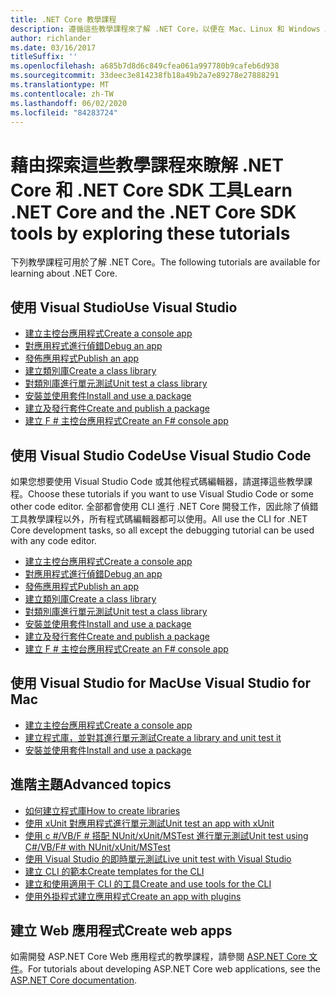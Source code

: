 ```yaml
---
title: .NET Core 教學課程
description: 遵循這些教學課程來了解 .NET Core，以便在 Mac、Linux 和 Windows 上建置應用程式和程式庫。
author: richlander
ms.date: 03/16/2017
titleSuffix: ''
ms.openlocfilehash: a685b7d8d6c849cfea061a997780b9cafeb6d938
ms.sourcegitcommit: 33deec3e814238fb18a49b2a7e89278e27888291
ms.translationtype: MT
ms.contentlocale: zh-TW
ms.lasthandoff: 06/02/2020
ms.locfileid: "84283724"
---
```

# <a name="learn-net-core-and-the-net-core-sdk-tools-by-exploring-these-tutorials"></a><span data-ttu-id="fd7d6-103">藉由探索這些教學課程來瞭解 .NET Core 和 .NET Core SDK 工具</span><span class="sxs-lookup"><span data-stu-id="fd7d6-103">Learn .NET Core and the .NET Core SDK tools by exploring these tutorials</span></span>

<span data-ttu-id="fd7d6-104">下列教學課程可用於了解 .NET Core。</span><span class="sxs-lookup"><span data-stu-id="fd7d6-104">The following tutorials are available for learning about .NET Core.</span></span>

## <a name="use-visual-studio"></a><span data-ttu-id="fd7d6-105">使用 Visual Studio</span><span class="sxs-lookup"><span data-stu-id="fd7d6-105">Use Visual Studio</span></span>

- [<span data-ttu-id="fd7d6-106">建立主控台應用程式</span><span class="sxs-lookup"><span data-stu-id="fd7d6-106">Create a console app</span></span>](with-visual-studio.md)
- [<span data-ttu-id="fd7d6-107">對應用程式進行偵錯</span><span class="sxs-lookup"><span data-stu-id="fd7d6-107">Debug an app</span></span>](debugging-with-visual-studio.md)
- [<span data-ttu-id="fd7d6-108">發佈應用程式</span><span class="sxs-lookup"><span data-stu-id="fd7d6-108">Publish an app</span></span>](publishing-with-visual-studio.md)
- [<span data-ttu-id="fd7d6-109">建立類別庫</span><span class="sxs-lookup"><span data-stu-id="fd7d6-109">Create a class library</span></span>](library-with-visual-studio.md)
- [<span data-ttu-id="fd7d6-110">對類別庫進行單元測試</span><span class="sxs-lookup"><span data-stu-id="fd7d6-110">Unit test a class library</span></span>](testing-library-with-visual-studio.md)
- [<span data-ttu-id="fd7d6-111">安裝並使用套件</span><span class="sxs-lookup"><span data-stu-id="fd7d6-111">Install and use a package</span></span>](/nuget/quickstart/install-and-use-a-package-in-visual-studio)
- [<span data-ttu-id="fd7d6-112">建立及發行套件</span><span class="sxs-lookup"><span data-stu-id="fd7d6-112">Create and publish a package</span></span>](/nuget/quickstart/create-and-publish-a-package-using-visual-studio)
- [<span data-ttu-id="fd7d6-113">建立 F # 主控台應用程式</span><span class="sxs-lookup"><span data-stu-id="fd7d6-113">Create an F# console app</span></span>](../../fsharp/get-started/get-started-visual-studio.md)

## <a name="use-visual-studio-code"></a><span data-ttu-id="fd7d6-114">使用 Visual Studio Code</span><span class="sxs-lookup"><span data-stu-id="fd7d6-114">Use Visual Studio Code</span></span>

<span data-ttu-id="fd7d6-115">如果您想要使用 Visual Studio Code 或其他程式碼編輯器，請選擇這些教學課程。</span><span class="sxs-lookup"><span data-stu-id="fd7d6-115">Choose these tutorials if you want to use Visual Studio Code or some other code editor.</span></span> <span data-ttu-id="fd7d6-116">全部都會使用 CLI 進行 .NET Core 開發工作，因此除了偵錯工具教學課程以外，所有程式碼編輯器都可以使用。</span><span class="sxs-lookup"><span data-stu-id="fd7d6-116">All use the CLI for .NET Core development tasks, so all except the debugging tutorial can be used with any code editor.</span></span>

- [<span data-ttu-id="fd7d6-117">建立主控台應用程式</span><span class="sxs-lookup"><span data-stu-id="fd7d6-117">Create a console app</span></span>](with-visual-studio-code.md)
- [<span data-ttu-id="fd7d6-118">對應用程式進行偵錯</span><span class="sxs-lookup"><span data-stu-id="fd7d6-118">Debug an app</span></span>](debugging-with-visual-studio-code.md)
- [<span data-ttu-id="fd7d6-119">發佈應用程式</span><span class="sxs-lookup"><span data-stu-id="fd7d6-119">Publish an app</span></span>](publishing-with-visual-studio-code.md)
- [<span data-ttu-id="fd7d6-120">建立類別庫</span><span class="sxs-lookup"><span data-stu-id="fd7d6-120">Create a class library</span></span>](library-with-visual-studio-code.md)
- [<span data-ttu-id="fd7d6-121">對類別庫進行單元測試</span><span class="sxs-lookup"><span data-stu-id="fd7d6-121">Unit test a class library</span></span>](testing-library-with-visual-studio-code.md)
- [<span data-ttu-id="fd7d6-122">安裝並使用套件</span><span class="sxs-lookup"><span data-stu-id="fd7d6-122">Install and use a package</span></span>](/nuget/quickstart/install-and-use-a-package-using-the-dotnet-cli)
- [<span data-ttu-id="fd7d6-123">建立及發行套件</span><span class="sxs-lookup"><span data-stu-id="fd7d6-123">Create and publish a package</span></span>](/nuget/quickstart/create-and-publish-a-package-using-the-dotnet-cli)
- [<span data-ttu-id="fd7d6-124">建立 F # 主控台應用程式</span><span class="sxs-lookup"><span data-stu-id="fd7d6-124">Create an F# console app</span></span>](../../fsharp/get-started/get-started-vscode.md)

## <a name="use-visual-studio-for-mac"></a><span data-ttu-id="fd7d6-125">使用 Visual Studio for Mac</span><span class="sxs-lookup"><span data-stu-id="fd7d6-125">Use Visual Studio for Mac</span></span>

- [<span data-ttu-id="fd7d6-126">建立主控台應用程式</span><span class="sxs-lookup"><span data-stu-id="fd7d6-126">Create a console app</span></span>](using-on-mac-vs.md)
- [<span data-ttu-id="fd7d6-127">建立程式庫，並對其進行單元測試</span><span class="sxs-lookup"><span data-stu-id="fd7d6-127">Create a library and unit test it</span></span>](using-on-mac-vs-full-solution.md)
- [<span data-ttu-id="fd7d6-128">安裝並使用套件</span><span class="sxs-lookup"><span data-stu-id="fd7d6-128">Install and use a package</span></span>](/nuget/quickstart/install-and-use-a-package-in-visual-studio-mac)

## <a name="advanced-topics"></a><span data-ttu-id="fd7d6-129">進階主題</span><span class="sxs-lookup"><span data-stu-id="fd7d6-129">Advanced topics</span></span>

- [<span data-ttu-id="fd7d6-130">如何建立程式庫</span><span class="sxs-lookup"><span data-stu-id="fd7d6-130">How to create libraries</span></span>](libraries.md)
- [<span data-ttu-id="fd7d6-131">使用 xUnit 對應用程式進行單元測試</span><span class="sxs-lookup"><span data-stu-id="fd7d6-131">Unit test an app with xUnit</span></span>](testing-with-cli.md)
- [<span data-ttu-id="fd7d6-132">使用 c #/VB/F # 搭配 NUnit/xUnit/MSTest 進行單元測試</span><span class="sxs-lookup"><span data-stu-id="fd7d6-132">Unit test using C#/VB/F# with NUnit/xUnit/MSTest</span></span>](../testing/index.md)
- [<span data-ttu-id="fd7d6-133">使用 Visual Studio 的即時單元測試</span><span class="sxs-lookup"><span data-stu-id="fd7d6-133">Live unit test with Visual Studio</span></span>](/visualstudio/test/live-unit-testing-start)
- [<span data-ttu-id="fd7d6-134">建立 CLI 的範本</span><span class="sxs-lookup"><span data-stu-id="fd7d6-134">Create templates for the CLI</span></span>](cli-templates-create-item-template.md)
- [<span data-ttu-id="fd7d6-135">建立和使用適用于 CLI 的工具</span><span class="sxs-lookup"><span data-stu-id="fd7d6-135">Create and use tools for the CLI</span></span>](../tools/global-tools-how-to-create.md)
- [<span data-ttu-id="fd7d6-136">使用外掛程式建立應用程式</span><span class="sxs-lookup"><span data-stu-id="fd7d6-136">Create an app with plugins</span></span>](creating-app-with-plugin-support.md)

## <a name="create-web-apps"></a><span data-ttu-id="fd7d6-137">建立 Web 應用程式</span><span class="sxs-lookup"><span data-stu-id="fd7d6-137">Create web apps</span></span>

<span data-ttu-id="fd7d6-138">如需開發 ASP.NET Core Web 應用程式的教學課程，請參閱 [ASP.NET Core 文件](/aspnet/core/)。</span><span class="sxs-lookup"><span data-stu-id="fd7d6-138">For tutorials about developing ASP.NET Core web applications, see the [ASP.NET Core documentation](/aspnet/core/).</span></span>
